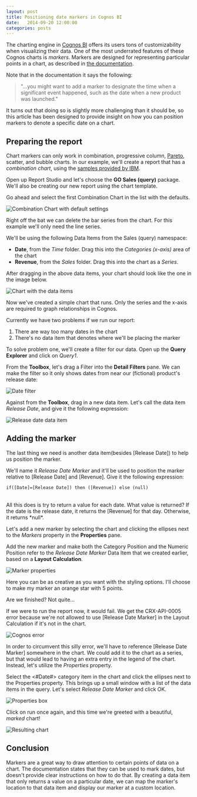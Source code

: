 ```yaml
---
layout: post
title: Positioning date markers in Cognos BI
date:   2014-09-20 12:00:00
categories: posts
---
```


The charting engine in [Cognos BI](http://www-03.ibm.com/software/products/en/business-intelligence/) offers its users tons of customizability when visualizing their data. One of the most underrated features of these Cognos charts is *markers*. Markers are designed for representing particular points in a chart, as described in [the documentation](https://www-01.ibm.com/support/knowledgecenter/SSEP7J_10.2.1/com.ibm.swg.ba.cognos.ug_cr_rptstd.10.2.1.doc/c_add_markers_charts.html?lang=en).

Note that in the documentation it says the following:

> "...you might want to add a marker to designate the time when a significant event happened, such as the date when a new product was launched."

It turns out that doing so is slightly more challenging than it should be, so this article has been designed to provide insight on how you can position markers to denote a specific date on a chart.

## Preparing the report

Chart markers can only work in combination, progressive column, [Pareto](https://en.wikipedia.org/wiki/Pareto_chart), scatter, and bubble charts. In our example, we'll create a report that has a *combination chart*, using the [samples provided by IBM](https://www-01.ibm.com/support/knowledgecenter/SSEP7J_10.2.1/com.ibm.swg.ba.cognos.ig_smples.10.2.1.doc/c_cognos_samples_overview.html?lang=en).

Open up Report Studio and let's choose the **GO Sales (query)** package. We'll also be creating our new report using the chart template.

Go ahead and select the first Combination Chart in the list with the defaults.

![Combination Chart with default settings](../../../../images/2014-09-20/1.png "Combination Chart with default settings")

Right off the bat we can delete the bar series from the chart. For this example we'll only need the line series.

We'll be using the following Data Items from the Sales (query) namespace:

- **Date**,  from the *Time* folder. Drag this into the *Categories (x-axis)* area of the chart
- **Revenue**, from the *Sales* folder. Drag this into the chart as a *Series*.

After dragging in the above data items, your chart should look like the one in the image below.

![Chart with the data items](../../../../images/2014-09-20/2.png "Chart with the data items")

Now we've created a simple chart that runs. Only the series and the x-axis are required to graph relationships in Cognos.

Currently we have two problems if we run our report:

1. There are way too many dates in the chart
2. There's no data item that denotes where we'll be placing the marker

To solve problem one, we'll create a filter for our data. Open up the **Query Explorer** and click on *Query1*.

From the **Toolbox**, let's drag a Filter into the **Detail Filters** pane. We can make the filter so it only shows dates from near our (fictional) product's release date:

![Date filter](../../../../images/2014-09-20/3.png "Date filter")

Against from the **Toolbox**, drag in a new data item. Let's call the data item *Release Date*, and give it the following expression:

![Release date data item](../../../../images/2014-09-20/4.png "Release date data item")

## Adding the marker

The last thing we need is another data item(besides [Release Date]) to help us position the marker.

We'll name it *Release Date Marker* and it'll be used to position the marker relative to [Release Date] and [Revenue]. Give it the following expression:

    if([Date]=[Release Date]) then ([Revenue]) else (null)
<br />
All this does is try to return a value for each date. What value is returned? If the date is the release date, it returns the [Revenue] for that day. Otherwise, it returns *null*.

Let's add a new marker by selecting the chart and clicking the ellipses next to the *Markers* property in the **Properties** pane.

Add the new marker and make both the Category Position and the Numeric Position refer to the *Release Date Marker* Data Item that we created earlier, based on a **Layout Calculation**.

![Marker properties](../../../../images/2014-09-20/5.png "Marker properties")

Here you can be as creative as you want with the styling options. I'll choose to make my marker an orange star with 5 points.

Are we finished? Not quite...

If we were to run the report now, it would fail. We get the CRX-API-0005 error because we're not allowed to use [Release Date Marker] in the Layout Calculation if it's not in the chart.

![Cognos error](../../../../images/2014-09-20/6.png "Cognos error")

In order to circumvent this silly error, we'll have to reference [Release Date Marker] somewhere in the chart. We could add it to the chart as a series, but that would lead to having an extra entry in the legend of the chart. Instead, let's utilize the *Properties* property.

Select the <#Date#> category item in the chart and click the ellipses next to the Properties property. This brings up a small window with a list of the data items in the query. Let's select *Release Date Marker* and click OK.

![Properties box](../../../../images/2014-09-20/7.png "Properties box")

Click on run once again, and this time we're greeted with a beautiful, *marked* chart!

![Resulting chart](../../../../images/2014-09-20/8.png "Resulting chart")

## Conclusion

Markers are a great way to draw attention to certain points of data on a chart. The documentation states that they can be used to mark dates, but doesn't provide clear instructions on how to do that. By creating a data item that only returns a value on a particular date, we can map the marker's location to that data item and display our marker at a custom location.